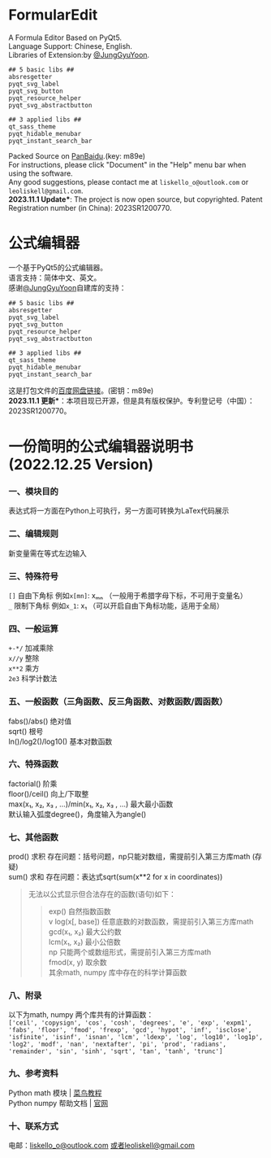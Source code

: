 # FormularEdit
A Formula Editor Based on PyQt5. <br />
Language Support: Chinese, English. <br />
Libraries of Extension:by [@JungGyuYoon](https://github.com/yjg30737). <br />
```
## 5 basic libs ##
absresgetter
pyqt_svg_label
pyqt_svg_button
pyqt_resource_helper
pyqt_svg_abstractbutton
```
```
## 3 applied libs ##
qt_sass_theme
pyqt_hidable_menubar
pyqt_instant_search_bar
```
Packed Source on [PanBaidu](https://pan.baidu.com/s/1g7giPjlMIgHcuYsfVHCDow).(key: m89e) <br />
For instructions, please click "Document" in the "Help" menu bar when using the software.<br />
Any good suggestions, please contact me at `liskello_o@outlook.com` or `leoliskell@gmail.com`.<br />
**2023.11.1 Update\***: The project is now open source, but copyrighted. Patent Registration number (in China): 2023SR1200770.

# 公式编辑器
一个基于PyQt5的公式编辑器。 <br />
语言支持：简体中文、英文。 <br />
感谢[@JungGyuYoon](https://github.com/yjg30737)自建库的支持： <br />
```
## 5 basic libs ##
absresgetter
pyqt_svg_label
pyqt_svg_button
pyqt_resource_helper
pyqt_svg_abstractbutton
```
```
## 3 applied libs ##
qt_sass_theme
pyqt_hidable_menubar
pyqt_instant_search_bar
```
这是打包文件的[百度网盘链接](https://pan.baidu.com/s/1g7giPjlMIgHcuYsfVHCDow)。(密钥：m89e) <br />
**2023.11.1 更新\***：本项目现已开源，但是具有版权保护。专利登记号（中国）： 2023SR1200770。

# 一份简明的公式编辑器说明书(2022.12.25 Version)
### 一、模块目的
表达式将一方面在Python上可执行，另一方面可转换为LaTex代码展示
### 二、编辑规则
新变量需在等式左边输入
### 三、特殊符号
`[]` 自由下角标 例如`x[mn]`: xₘₙ （一般用于希腊字母下标，不可用于变量名） <br />
`_` 限制下角标 例如`x_1`: x₁ （可以开启自由下角标功能，适用于全局） <br />
### 四、一般运算
`+-*/` 加减乘除 <br />
`x//y` 整除 <br />
`x**2` 乘方 <br />
`2e3` 科学计数法 <br />
### 五、一般函数（三角函数、反三角函数、对数函数/圆函数）
fabs()/abs() 绝对值 <br />
sqrt() 根号 <br />
ln()/log2()/log10() 基本对数函数 <br />
### 六、特殊函数
factorial() 阶乘 <br />
floor()/ceil() 向上/下取整 <br />
max(x₁, x₂, x₃ , …)/min(x₁, x₂, x₃ , …) 最大最小函数 <br />
默认输入弧度degree()，角度输入为angle() <br />
### 七、其他函数
prod() 求积 存在问题：括号问题，np只能对数组，需提前引入第三方库math (存疑) <br />
sum() 求和 存在问题：表达式sqrt(sum(x**2 for x in coordinates)) <br />
> 无法以公式显示但合法存在的函数(语句)如下：
>> exp() 自然指数函数 <br />
>v log(x[, base]) 任意底数的对数函数，需提前引入第三方库math <br />
>> gcd(x₁, x₂) 最大公约数 <br />
>> lcm(x₁, x₂) 最小公倍数 <br />
>> np 只能两个或数组形式，需提前引入第三方库math <br />
>> fmod(x, y) 取余数 <br />
>> 其余math, numpy 库中存在的科学计算函数 <br />
### 八、附录
以下为math, numpy 两个库共有的计算函数： <br />
`['ceil', 'copysign', 'cos', 'cosh', 'degrees', 'e', 'exp', 'expm1', 'fabs', 'floor', 'fmod', 'frexp', 'gcd',
'hypot', 'inf', 'isclose', 'isfinite', 'isinf', 'isnan', 'lcm', 'ldexp', 'log', 'log10', 'log1p', 'log2', 'modf',
'nan', 'nextafter', 'pi', 'prod', 'radians', 'remainder', 'sin', 'sinh', 'sqrt', 'tan', 'tanh', 'trunc']`
### 九、参考资料
Python math 模块 | [菜鸟教程](runoob.com) <br />
Python numpy 帮助文档 | [官网](https://numpy.org/doc/)
### 十、联系方式
电邮：liskello_o@outlook.com 或者leoliskell@gmail.com

